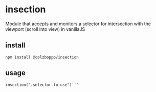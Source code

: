 # insection
Module that accepts and monitors a selector for intersection with the viewport (scroll into view) in vanillaJS

## install
```npm install @colzboppo/insection```

## usage
```require("insection")
insection(".selector-to-use")```
